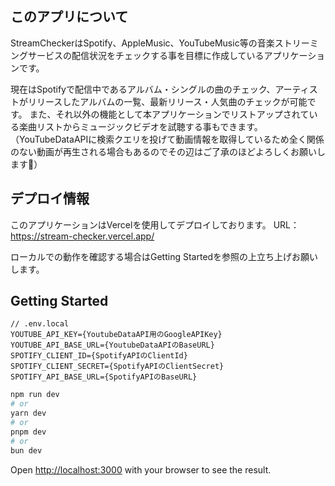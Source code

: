 ## このアプリについて

StreamCheckerはSpotify、AppleMusic、YouTubeMusic等の音楽ストリーミングサービスの配信状況をチェックする事を目標に作成しているアプリケーションです。

現在はSpotifyで配信中であるアルバム・シングルの曲のチェック、アーティストがリリースしたアルバムの一覧、最新リリース・人気曲のチェックが可能です。
また、それ以外の機能として本アプリケーションでリストアップされている楽曲リストからミュージックビデオを試聴する事もできます。
（YouTubeDataAPIに検索クエリを投げて動画情報を取得しているため全く関係のない動画が再生される場合もあるのでその辺はご了承のほどよろしくお願いします🥺）

## デプロイ情報
このアプリケーションはVercelを使用してデプロイしております。
URL：https://stream-checker.vercel.app/

ローカルでの動作を確認する場合はGetting Startedを参照の上立ち上げお願いします。

## Getting Started

```
// .env.local
YOUTUBE_API_KEY={YoutubeDataAPI用のGoogleAPIKey}
YOUTUBE_API_BASE_URL={YoutubeDataAPIのBaseURL}
SPOTIFY_CLIENT_ID={SpotifyAPIのClientId}
SPOTIFY_CLIENT_SECRET={SpotifyAPIのClientSecret}
SPOTIFY_API_BASE_URL={SpotifyAPIのBaseURL}
```

```bash
npm run dev
# or
yarn dev
# or
pnpm dev
# or
bun dev
```

Open [http://localhost:3000](http://localhost:3000) with your browser to see the result.
